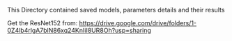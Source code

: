 This Directory contained saved models, parameters details and their results

Get the ResNet152 from: https://drive.google.com/drive/folders/1-0Z4lb4rlgA7blN86xq24KnIiI8UR8Oh?usp=sharing